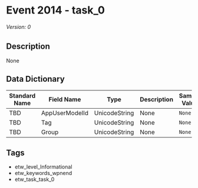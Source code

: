 # Event 2014 - task_0
###### Version: 0

## Description
None

## Data Dictionary
|Standard Name|Field Name|Type|Description|Sample Value|
|---|---|---|---|---|
|TBD|AppUserModelId|UnicodeString|None|`None`|
|TBD|Tag|UnicodeString|None|`None`|
|TBD|Group|UnicodeString|None|`None`|

## Tags
* etw_level_Informational
* etw_keywords_wpnend
* etw_task_task_0